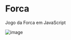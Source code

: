 # Forca
Jogo da Forca em JavaScript

![image](https://github.com/RICKBISPO/FORCA/assets/85528622/24396b8d-12f8-4c97-a1b6-eb5090d017d3)

